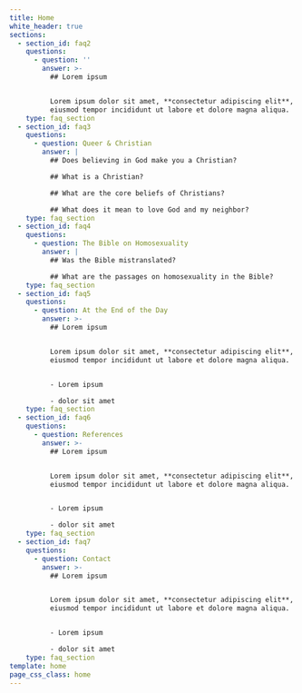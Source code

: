 ```yaml
---
title: Home
white_header: true
sections:
  - section_id: faq2
    questions:
      - question: ''
        answer: >-
          ## Lorem ipsum


          Lorem ipsum dolor sit amet, **consectetur adipiscing elit**, sed do
          eiusmod tempor incididunt ut labore et dolore magna aliqua.
    type: faq_section
  - section_id: faq3
    questions:
      - question: Queer & Christian
        answer: |
          ## Does believing in God make you a Christian?

          ## What is a Christian?

          ## What are the core beliefs of Christians?

          ## What does it mean to love God and my neighbor?
    type: faq_section
  - section_id: faq4
    questions:
      - question: The Bible on Homosexuality
        answer: |
          ## Was the Bible mistranslated?

          ## What are the passages on homosexuality in the Bible?
    type: faq_section
  - section_id: faq5
    questions:
      - question: At the End of the Day
        answer: >-
          ## Lorem ipsum


          Lorem ipsum dolor sit amet, **consectetur adipiscing elit**, sed do
          eiusmod tempor incididunt ut labore et dolore magna aliqua.


          - Lorem ipsum

          - dolor sit amet
    type: faq_section
  - section_id: faq6
    questions:
      - question: References
        answer: >-
          ## Lorem ipsum


          Lorem ipsum dolor sit amet, **consectetur adipiscing elit**, sed do
          eiusmod tempor incididunt ut labore et dolore magna aliqua.


          - Lorem ipsum

          - dolor sit amet
    type: faq_section
  - section_id: faq7
    questions:
      - question: Contact
        answer: >-
          ## Lorem ipsum


          Lorem ipsum dolor sit amet, **consectetur adipiscing elit**, sed do
          eiusmod tempor incididunt ut labore et dolore magna aliqua.


          - Lorem ipsum

          - dolor sit amet
    type: faq_section
template: home
page_css_class: home
---
```

